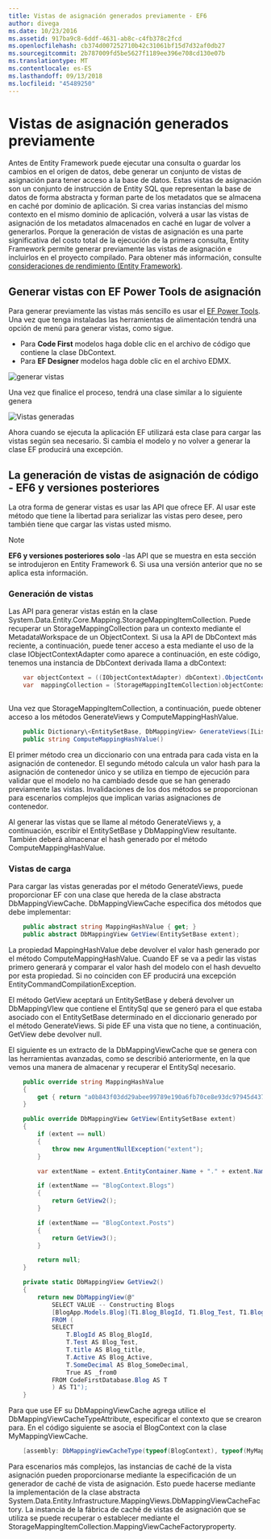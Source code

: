 ```yaml
---
title: Vistas de asignación generados previamente - EF6
author: divega
ms.date: 10/23/2016
ms.assetid: 917ba9c8-6ddf-4631-ab8c-c4fb378c2fcd
ms.openlocfilehash: cb374d007252710b42c31061bf15d7d32af0db27
ms.sourcegitcommit: 2b787009fd5be5627f1189ee396e708cd130e07b
ms.translationtype: MT
ms.contentlocale: es-ES
ms.lasthandoff: 09/13/2018
ms.locfileid: "45489250"
---
```

# <a name="pre-generated-mapping-views"></a>Vistas de asignación generados previamente
Antes de Entity Framework puede ejecutar una consulta o guardar los cambios en el origen de datos, debe generar un conjunto de vistas de asignación para tener acceso a la base de datos. Estas vistas de asignación son un conjunto de instrucción de Entity SQL que representan la base de datos de forma abstracta y forman parte de los metadatos que se almacena en caché por dominio de aplicación. Si crea varias instancias del mismo contexto en el mismo dominio de aplicación, volverá a usar las vistas de asignación de los metadatos almacenados en caché en lugar de volver a generarlos. Porque la generación de vistas de asignación es una parte significativa del costo total de la ejecución de la primera consulta, Entity Framework permite generar previamente las vistas de asignación e incluirlos en el proyecto compilado. Para obtener más información, consulte [consideraciones de rendimiento (Entity Framework)](~/ef6/fundamentals/performance/perf-whitepaper.md).

## <a name="generating-mapping-views-with-the-ef-power-tools"></a>Generar vistas con EF Power Tools de asignación

Para generar previamente las vistas más sencillo es usar el [EF Power Tools](http://visualstudiogallery.msdn.microsoft.com/72a60b14-1581-4b9b-89f2-846072eff19d). Una vez que tenga instaladas las herramientas de alimentación tendrá una opción de menú para generar vistas, como sigue.

-   Para **Code First** modelos haga doble clic en el archivo de código que contiene la clase DbContext.
-   Para **EF Designer** modelos haga doble clic en el archivo EDMX.

![generar vistas](~/ef6/media/generateviews.png)

Una vez que finalice el proceso, tendrá una clase similar a lo siguiente genera

![Vistas generadas](~/ef6/media/generatedviews.png)

Ahora cuando se ejecuta la aplicación EF utilizará esta clase para cargar las vistas según sea necesario. Si cambia el modelo y no volver a generar la clase EF producirá una excepción.

## <a name="generating-mapping-views-from-code---ef6-onwards"></a>La generación de vistas de asignación de código - EF6 y versiones posteriores

La otra forma de generar vistas es usar las API que ofrece EF. Al usar este método que tiene la libertad para serializar las vistas pero desee, pero también tiene que cargar las vistas usted mismo.

> [!NOTE]
> **EF6 y versiones posteriores solo** -las API que se muestra en esta sección se introdujeron en Entity Framework 6. Si usa una versión anterior que no se aplica esta información.

### <a name="generating-views"></a>Generación de vistas

Las API para generar vistas están en la clase System.Data.Entity.Core.Mapping.StorageMappingItemCollection. Puede recuperar un StorageMappingCollection para un contexto mediante el MetadataWorkspace de un ObjectContext. Si usa la API de DbContext más reciente, a continuación, puede tener acceso a esta mediante el uso de la clase IObjectContextAdapter como aparece a continuación, en este código, tenemos una instancia de DbContext derivada llama a dbContext:

``` csharp
    var objectContext = ((IObjectContextAdapter) dbContext).ObjectContext;
    var  mappingCollection = (StorageMappingItemCollection)objectContext.MetadataWorkspace
                                                                        .GetItemCollection(DataSpace.CSSpace);
```

Una vez que StorageMappingItemCollection, a continuación, puede obtener acceso a los métodos GenerateViews y ComputeMappingHashValue.

``` csharp
    public Dictionary\<EntitySetBase, DbMappingView> GenerateViews(IList<EdmSchemaError> errors)
    public string ComputeMappingHashValue()
```

El primer método crea un diccionario con una entrada para cada vista en la asignación de contenedor. El segundo método calcula un valor hash para la asignación de contenedor único y se utiliza en tiempo de ejecución para validar que el modelo no ha cambiado desde que se han generado previamente las vistas. Invalidaciones de los dos métodos se proporcionan para escenarios complejos que implican varias asignaciones de contenedor.

Al generar las vistas que se llame al método GenerateViews y, a continuación, escribir el EntitySetBase y DbMappingView resultante. También deberá almacenar el hash generado por el método ComputeMappingHashValue.

### <a name="loading-views"></a>Vistas de carga

Para cargar las vistas generadas por el método GenerateViews, puede proporcionar EF con una clase que hereda de la clase abstracta DbMappingViewCache. DbMappingViewCache especifica dos métodos que debe implementar:

``` csharp
    public abstract string MappingHashValue { get; }
    public abstract DbMappingView GetView(EntitySetBase extent);
```

La propiedad MappingHashValue debe devolver el valor hash generado por el método ComputeMappingHashValue. Cuando EF se va a pedir las vistas primero generará y comparar el valor hash del modelo con el hash devuelto por esta propiedad. Si no coinciden con EF producirá una excepción EntityCommandCompilationException.

El método GetView aceptará un EntitySetBase y deberá devolver un DbMappingVIew que contiene el EntitySql que se generó para el que estaba asociado con el EntitySetBase determinado en el diccionario generado por el método GenerateViews. Si pide EF una vista que no tiene, a continuación, GetView debe devolver null.

El siguiente es un extracto de la DbMappingViewCache que se genera con las herramientas avanzadas, como se describió anteriormente, en la que vemos una manera de almacenar y recuperar el EntitySql necesario.

``` csharp
    public override string MappingHashValue
    {
        get { return "a0b843f03dd29abee99789e190a6fb70ce8e93dc97945d437d9a58fb8e2afd2e"; }
    }

    public override DbMappingView GetView(EntitySetBase extent)
    {
        if (extent == null)
        {
            throw new ArgumentNullException("extent");
        }

        var extentName = extent.EntityContainer.Name + "." + extent.Name;

        if (extentName == "BlogContext.Blogs")
        {
            return GetView2();
        }

        if (extentName == "BlogContext.Posts")
        {
            return GetView3();
        }

        return null;
    }

    private static DbMappingView GetView2()
    {
        return new DbMappingView(@"
            SELECT VALUE -- Constructing Blogs
            [BlogApp.Models.Blog](T1.Blog_BlogId, T1.Blog_Test, T1.Blog_title, T1.Blog_Active, T1.Blog_SomeDecimal)
            FROM (
            SELECT
                T.BlogId AS Blog_BlogId,
                T.Test AS Blog_Test,
                T.title AS Blog_title,
                T.Active AS Blog_Active,
                T.SomeDecimal AS Blog_SomeDecimal,
                True AS _from0
            FROM CodeFirstDatabase.Blog AS T
            ) AS T1");
    }
```

Para que use EF su DbMappingViewCache agrega utilice el DbMappingViewCacheTypeAttribute, especificar el contexto que se crearon para. En el código siguiente se asocia el BlogContext con la clase MyMappingViewCache.

``` csharp
    [assembly: DbMappingViewCacheType(typeof(BlogContext), typeof(MyMappingViewCache))]
```

Para escenarios más complejos, las instancias de caché de la vista asignación pueden proporcionarse mediante la especificación de un generador de caché de vista de asignación. Esto puede hacerse mediante la implementación de la clase abstracta System.Data.Entity.Infrastructure.MappingViews.DbMappingViewCacheFactory. La instancia de la fábrica de caché de vistas de asignación que se utiliza se puede recuperar o establecer mediante el StorageMappingItemCollection.MappingViewCacheFactoryproperty.
